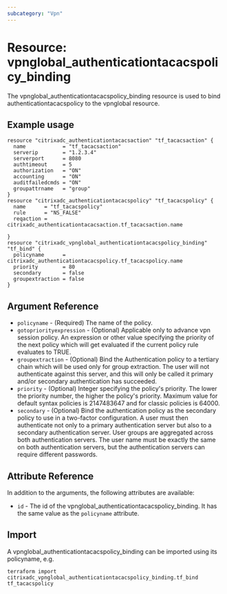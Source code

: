```yaml
---
subcategory: "Vpn"
---
```


# Resource: vpnglobal_authenticationtacacspolicy_binding

The vpnglobal_authenticationtacacspolicy_binding resource is used to bind authenticationtacacspolicy to the vpnglobal resource.


## Example usage

```hcl
resource "citrixadc_authenticationtacacsaction" "tf_tacacsaction" {
  name            = "tf_tacacsaction"
  serverip        = "1.2.3.4"
  serverport      = 8080
  authtimeout     = 5
  authorization   = "ON"
  accounting      = "ON"
  auditfailedcmds = "ON"
  groupattrname   = "group"
}
resource "citrixadc_authenticationtacacspolicy" "tf_tacacspolicy" {
  name      = "tf_tacacspolicy"
  rule      = "NS_FALSE"
  reqaction = citrixadc_authenticationtacacsaction.tf_tacacsaction.name

}
resource "citrixadc_vpnglobal_authenticationtacacspolicy_binding" "tf_bind" {
  policyname      = citrixadc_authenticationtacacspolicy.tf_tacacspolicy.name
  priority        = 80
  secondary       = false
  groupextraction = false
}
```


## Argument Reference

* `policyname` - (Required) The name of the policy.
* `gotopriorityexpression` - (Optional) Applicable only to advance vpn session policy. An expression or other value specifying the priority of the next policy which will get evaluated if the current policy rule evaluates to TRUE.
* `groupextraction` - (Optional) Bind the Authentication policy to a tertiary chain which will be used only for group extraction.  The user will not authenticate against this server, and this will only be called it primary and/or secondary authentication has succeeded.
* `priority` - (Optional) Integer specifying the policy's priority. The lower the priority number, the higher the policy's priority. Maximum value for default syntax policies is 2147483647 and for classic policies is 64000.
* `secondary` - (Optional) Bind the authentication policy as the secondary policy to use in a two-factor configuration. A user must then authenticate not only to a primary authentication server but also to a secondary authentication server. User groups are aggregated across both authentication servers. The user name must be exactly the same on both authentication servers, but the authentication servers can require different passwords.


## Attribute Reference

In addition to the arguments, the following attributes are available:

* `id` - The id of the vpnglobal_authenticationtacacspolicy_binding. It has the same value as the `policyname` attribute.


## Import

A vpnglobal_authenticationtacacspolicy_binding can be imported using its policyname, e.g.

```shell
terraform import citrixadc_vpnglobal_authenticationtacacspolicy_binding.tf_bind tf_tacacspolicy
```
